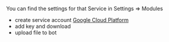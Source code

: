 You can find the settings for that Service in Settings => Modules

- create service account [Google Cloud Platform](https://console.cloud.google.com/apis/credentials)
- add key and download
- upload file to bot
